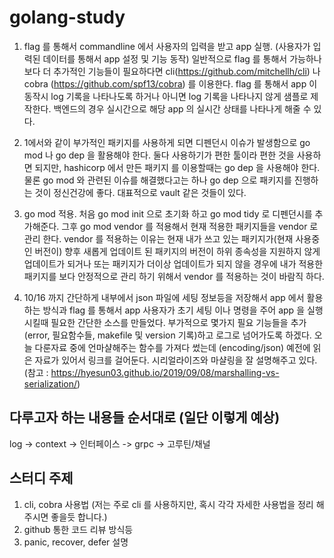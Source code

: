 # golang-study

1. flag 를 통해서 commandline 에서 사용자의 입력을 받고 app 실행. (사용자가 입력된 데이터를 통해서 app 설정 및 기능 동작)
   일반적으로 flag 를 통해서 가능하나 보다 더 추가적인 기능들이 필요하다면 cli(https://github.com/mitchellh/cli) 나 cobra (https://github.com/spf13/cobra) 를 이용한다.
   flag 를 통해서 app 이 동작시 log 기록을 나타나도록 하거나 아니면 log 기록을 나타나지 않게 샘플로 제작한다. 백엔드의 경우 실시간으로 해당 app 의 실시간 상태를 나타나게 해줄 수 있다.
   
2. 1에서와 같이 부가적인 패키지를 사용하게 되면 디펜던시 이슈가 발생함으로 go mod 나 go dep 을 활용해야 한다. 둘다 사용하기가 편한 툴이라 편한 것을 사용하면 되지만, hashicorp 에서 만든 패키지    를 이용할때는 go dep 을 사용해야 한다. 물론 go mod 와 관련된 이슈를 해결했다고는 하나 go dep 으로 패키지를 진행하는 것이 정신건강에 좋다. 대표적으로 vault 같은 것들이 있다.

3. go mod 적용. 처음 go mod init 으로 초기화 하고 go mod tidy 로 디펜던시를 추가해준다. 그후 go mod vendor 를 적용해서 현재 적용한 패키지들을 vendor 로 관리 한다. vendor 를 적용하는 이유는 현재 내가 쓰고 있는 패키지가(현재 사용중인 버전이) 향후 새롭게 업데이트 된 패키지의 버전이 하위 종속성을 지원하지 않게 업데이트가 되거나 또는 패키지가 더이상 업데이트가 되지 않을 경우에 내가 적용한 패키지를 보다 안정적으로 관리 하기 위해서 vendor 를 적용하는 것이 바람직 하다.

4. 10/16 까지 간단하게 내부에서 json 파일에 세팅 정보등을 저장해서 app 에서 활용하는 방식과 flag 를 통해서 app 사용자가 초기 세팅 이나 명령을 주어 app 을 실행 시킬때 필요한 간단한 소스를 만들었다. 부가적으로 몇가지 필요 기능들을 추가(error, 필요함수들, makefile 및 version 기록)하고 로그로 넘어가도록 하겠다. 오늘 다룬자료 중에 언마샬해주는 함수를 가져다 썼는데 (encoding/json) 예전에 읽은 자료가 있어서 링크를 걸어둔다. 시리얼라이즈와 마샬링을 잘 설명해주고 있다. (참고 : https://hyesun03.github.io/2019/09/08/marshalling-vs-serialization/)


## 다루고자 하는 내용들 순서대로 (일단 이렇게 예상)
 log -> context -> 인터페이스 -> grpc -> 고루틴/채널
 
 ## 스터디 주제
 1. cli, cobra 사용법 (저는 주로 cli 를 사용하지만, 혹시 각각 자세한 사용법을 정리 해주시면 좋을듯 합니다.)
 2. github 통한 코드 리뷰 방식등 
 3. panic, recover, defer 설명

